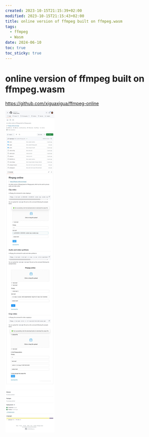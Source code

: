 ```yaml
---
created: 2023-10-15T21:15:39+02:00
modified: 2023-10-15T21:15:43+02:00
title: online version of ffmpeg built on ffmpeg.wasm
tags:
  - ffmpeg
  - Wasm
date: 2024-06-10
toc: true
toc_sticky: true
---
```



# online version of ffmpeg built on ffmpeg.wasm

<https://github.com/xiguaxigua/ffmpeg-online>

![](../_asset/2023-10-15-%20online%20version%20of%20ffmpeg%20built%20on%20ffmpeg.wasm_image_1.jpg)